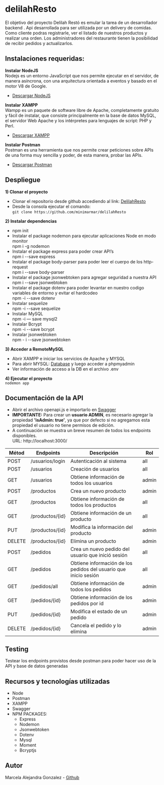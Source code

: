 # delilahResto
El objetivo del proyecto Delilah Restó es emular la tarea de un desarrollador backend .
Api desarrollada para ser utilizada por un delivery de comidas. 
Como cliente podras registrarle, ver el listado de nuestros productos y realizar una orden. Los administradores del restaurante tienen la posibilidad de recibir pedidos y actualizarlos.

## **Instalaciones requeridas:**
**Instalar NodeJS**<br>
Nodejs es un entorno JavaScript que nos permite ejecutar en el servidor, de manera asíncrona, con una arquitectura orientada a eventos y basado en el motor V8 de Google.
* [Descargar NodeJS](https://nodejs.org/en/download/)

**Instalar XAMPP**<br>
Wampp es un paquete de software libre de Apache, completamente gratuito y fácil de instalar, que consiste principalmente en la base de datos MySQL, el servidor Web Apache y los intérpretes para lenguajes de script: PHP y Perl.
* [Descargar XAMPP](https://www.apachefriends.org/es/download.html)

**Instalar Postman**<br>
Postman es una herramienta que nos permite crear peticiones sobre APIs de una forma muy sencilla y poder, de esta manera, probar las APIs.
* [Descargar Postman](https://www.postman.com/product/api-client/)

## Despliegue
**1) Clonar el proyecto**<br>
* Clonar el repositorio desde github accediendo al link: [DelilahResto](https://github.com/minimarmar/delilahResto)
* Desde la consola ejecutar el comando:<br>
`git clone https://github.com/minimarmar/delilahResto`

**2) Instalar dependencias**<br>
- npm init 
- Instalar el package nodemon para ejecutar aplicaciones Node en modo monitor<br>
    npm i -g nodemon
- Instalar el package express para poder crear API’s<br>
    npm i --save express
- Instalar el package body-parser para poder leer el cuerpo de los http-request<br>
    npm i --save body-parser
- Instalar el package jsonwebtoken para agregar seguridad a nuestra API<br>
    npm i --save jsonwebtoken
- Instalar el package dotenv para poder levantar en nuestro codigo variables de entorno y evitar el hardcodeo<br>
    npm -i --save dotenv
- Instalar sequelize<br>
    npm -i --save sequelize
- Instalar MySQL<br>
    npm -i — save mysql2
- Instalar Bcrypt<br>
    npm -i --save bcrypt
- Instalar jsonwebtoken<br>
    npm - i --save jsonwebtoken
    
**3) Acceder a RemoteMySQL**<br>
* Abrir XAMPP e iniciar los servicios de Apache y MYSQL
* Para abrir MYSQL: [Database](https://remotemysql.com/databases.php) y luego acceder a phpmyadmin
* Ver información de acceso a la DB en el archivo .env

**4) Ejecutar el proyecto**<br>
```nodemon app```

## Documentación de la API<br>
* Abrir el archivo openapi.js e importarlo en [Swagger](https://editor.swagger.io/)
* **IMPORTANTE:** Para crear un **usuario ADMIN**, es necesario agregar la propiedad **'isAdmin: true'**, ya que por defecto si no agregamos esta propiedad el usuario no tiene permisos de edición.
* A continuación se muestra un breve resumen de todos los endpoints disponibles.<br>
URL: http://localhost:3000/


| Métod	| Endpoints	| Descripción |	Rol
| ------------- | ------------- |------------- |------------- |
| POST	 | /usuarios/login	| Autenticación al sistema	| all
| POST	 | /usuarios |	Creación de usuarios	| all
| GET	 | /usuarios|	Obtiene información de todos los usuarios	| admin
| POST |	/productos	| Crea un nuevo producto	| admin
| GET	| /productos	| Obtiene información de todos los productos	| all
| GET	| /productos/{id}	| Obtiene información de un producto	| all
| PUT	| /productos/{id}	| Modifica la información del producto	| admin
| DELETE	|/productos/{id}	| Elimina un producto	| admin
| POST |	/pedidos	| Crea un nuevo pedido del usuario que inició sesión	| all
| GET |	/pedidos	| Obtiene información de los pedidos del usuario que inicio sesión	| all
| GET |	/pedidos/all	| Obtiene información de todos los pedidos	| admin
| GET	| /pedidos/{id}	| Obtiene información de los pedidos por id	| admin
| PUT |	/pedidos/{id}	| Modifica el estado de un pedido	| admin
| DELETE |/pedidos/{id}	| Cancela el pedido y lo elimina	| admin

## Testing<br>
Testear los endpoints provistos desde postman para poder hacer uso de la API y base de datos generadas

## Recursos y tecnologías utilizadas<br>
* Node
* Postman
* XAMPP
* Swagger
* NPM PACKAGES:
    * Express
    * Nodemon
    * Jsonwebtoken
    * Dotenv
    * Mysql
    * Moment
    * Bcryptjs
    
    
## Autor

Marcela Alejandra Gonzalez - [Github](https://github.com/minimarmar)

